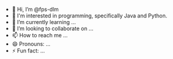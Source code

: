 - 👋 Hi, I’m @fps-dlm
- 👀 I'm interested in programming, specifically Java and Python.
- 🌱 I’m currently learning ...
- 💞️ I’m looking to collaborate on ...
- 📫 How to reach me ...
- 😄 Pronouns: ...
- ⚡ Fun fact: ...

<!---
fps-dlm/fps-dlm is a ✨ special ✨ repository because its `README.md` (this file) appears on your GitHub profile.
You can click the Preview link to take a look at your changes.
--->
